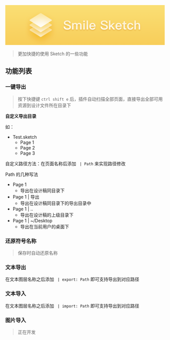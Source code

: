 ![](card_m.png)

> 更加快捷的使用 Sketch 的一些功能

## 功能列表

### 一键导出

> 按下快捷键 `ctrl shift e` 后，插件自动扫描全部页面，直接导出全部可用资源到设计文件所在目录下

**自定义导出目录**

如：

- Test.sketch
  - Page 1
  - Page 2
  - Page 3

自定义路径方法：在页面名称后添加 ` | Path` 来实现路径修改

Path 的几种写法

- Page 1
  - 导出在设计稿同目录下
- Page 1 | 导出
  - 导出在设计稿同目录下的导出目录中
- Page 1 | ..
  - 导出在设计稿的上级目录下
- Page 1 | ~/Desktop
  - 导出在当前用户的桌面下

### 还原符号名称

> 保存时自动还原名称

### 文本导出

在文本图层名称之后添加 ` | export: Path` 即可支持导出到对应路径

### 文本导入

在文本图层名称之后添加 ` | import: Path` 即可支持导出到对应路径

### 图片导入

> 正在开发
